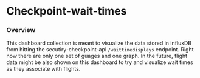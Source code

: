 # Checkpoint-wait-times

### Overview
This dashboard collection is meant to visualize the data stored in influxDB from hitting the secutiry-checkpoint-api `/waittimedisplays` endpoint. Right now there are only one set of guages and one graph. In the future, flight data might be also shown on this dashboard to try and visualize wait times as they associate with flights.

